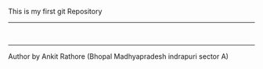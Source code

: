 
This is my first git Repository
<br><hr><br><hr>
Author by Ankit Rathore (Bhopal Madhyapradesh indrapuri sector A)
